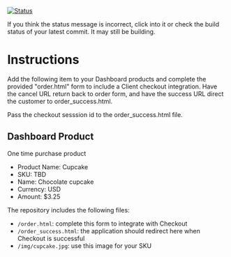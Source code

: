 [![Status](https://img.shields.io/badge/status-SUBMITTABLE%20COMMIT:%20dc46c4bac6fded4b2941ea240b6c163fae6f6cdd-brightgreen.svg)](https://github.com/andremcb/bakery_scaffold_AApE3fQi8zR0pcdo/commit/dc46c4bac6fded4b2941ea240b6c163fae6f6cdd)





















































































































































If you think the status message is incorrect, click into it or check the build status of your latest commit. It may still be building.

# Instructions 

Add the following item to your Dashboard products and complete the provided "order.html" form to include a Client checkout integration. Have the cancel URL return back to order form, and have the success URL direct the customer to order_success.html. 

Pass the checkout sesssion id to the order_success.html file.

## Dashboard Product
One time purchase product
* Product Name: Cupcake
* SKU: TBD
* Name: Chocolate cupcake
* Currency: USD
* Amount: $3.25

The repository includes the following files:
* `/order.html`: complete this form to integrate with Checkout
* `/order_success.html`: the application should redirect here when Checkout is successful
* `/img/cupcake.jpg`: use this image for your SKU
